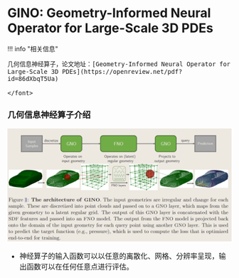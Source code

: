 # GINO: Geometry-Informed Neural Operator for Large-Scale 3D PDEs

<script src="https://polyfill.io/v3/polyfill.min.js?features=es6"></script>
<script src="https://cdn.jsdelivr.net/npm/mathjax@3/es5/tex-chtml.js"></script>

!!! info "相关信息"
    <font size = 3.5>
    
    几何信息神经算子，论文地址：[Geometry-Informed Neural Operator for Large-Scale 3D PDEs](https://openreview.net/pdf?id=86dXbqT5Ua)

    </font>

### 几何信息神经算子介绍

![](./img/gino.png)

- 神经算子的输入函数可以以任意的离散化、网格、分辨率呈现，输出函数可以在任何任意点进行评估。

